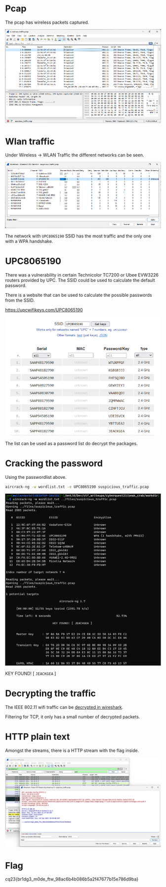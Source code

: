# Pcap

The pcap has wireless packets captured.

![](screenshots/1.png)

# Wlan traffic

Under Wireless -> WLAN Traffic the different networks can be seen.

![](screenshots/2.png)

The network with `UPC8065190` SSID has the most traffic and the only one with a WPA handshake.

# UPC8065190

There was a vulnerability in certain Technicolor TC7200 or Ubee EVW3226 routers provided by UPC. The SSID could be used to calculate the default password.

There is a website that can be used to calculate the possible passwords from the SSID.

<https://upcwifikeys.com/UPC8065190>

![](screenshots/3.png)

The list can be used as a password list do decrypt the packages.

# Cracking the password

Using the passwordlist above.

```bash
aircrack-ng -w wordlist.txt -e UPC8065190 suspicious_traffic.pcap
```

![](screenshots/4.png)

KEY FOUND! [ `JEACKGEA` ]

# Decrypting the traffic

The IEEE 802.11 wifi traffic can be [decrypted in wireshark](https://wiki.wireshark.org/HowToDecrypt802.11).

Filtering for TCP, it only has a small number of decrypted packets. 

# HTTP plain text

Amongst the streams, there is a HTTP stream with the flag inside.

![](screenshots/5.png)

# Flag
cq23{br1dg3_m0de_ftw_98ac6b4b086b5a2f47677b15e786d9ba}
